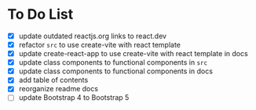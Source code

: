 # To Do List

- [x] update outdated reactjs.org links to react.dev
- [x] refactor `src` to use create-vite with react template
- [x] update create-react-app to use create-vite with react template in docs
- [x] update class components to functional components in `src`
- [x] update class components to functional components in docs
- [x] add table of contents
- [x] reorganize readme docs
- [ ] update Bootstrap 4 to Bootstrap 5
